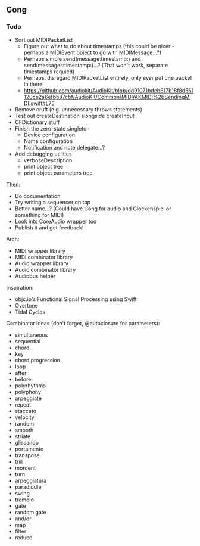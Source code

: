 ## Gong

### Todo

- Sort out MIDIPacketList
    - Figure out what to do about timestamps (this could be nicer - perhaps a MIDIEvent object to go with MIDIMessage...?)
    - Perhaps simple send(message:timestamp:) and send(messages:timestamp:)...? (That won't work, separate timestamps requied)
    - Perhaps: disregard MIDIPacketList entirely, only ever put one packet in there
    - https://github.com/audiokit/AudioKit/blob/dd91071bdeb617b18f8d551120ce2a6efbb97cbf/AudioKit/Common/MIDI/AKMIDI%2BSendingMIDI.swift#L75
- Remove cruft (e.g. unnecessary throws statements)
- Test out createDestination alongside createInput
- CFDictionary stuff
- Finish the zero-state singleton
    - Device configuration
    - Name configuration
    - Notification and note delegate...?
- Add debugging utilities
    - verboseDescription
    - print object tree
    - print object parameters tree

Then:

- Do documentation
- Try writing a sequencer on top
- Better name...? (Could have Gong for audio and Glockenspiel or something for MIDI)
- Look into CoreAudio wrapper too
- Publish it and get feedback!

Arch:

- MIDI wrapper library
- MIDI combinator library
- Audio wrapper library
- Audio combinator library
- Audiobus helper

Inspiration:

- objc.io's Functional Signal Processing using Swift
- Overtone
- Tidal Cycles

Combinator ideas (don't forget, @autoclosure for parameters):

- simultaneous
- sequential
- chord
- key
- chord progression
- loop
- after
- before
- polyrhythms
- polyphony
- arpeggiate
- repeat
- staccato
- velocity
- random
- smooth
- striate
- glissando
- portamento
- transpose
- trill
- mordent
- turn
- arpeggiatura
- paradiddle
- swing
- tremolo
- gate
- random gate
- and/or
- map
- filter
- reduce
